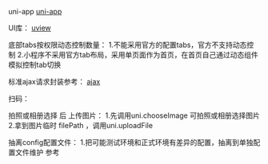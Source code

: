 
uni-app
[uni-app](https://uniapp.dcloud.io/)


UI库：
[uview](https://www.uviewui.com/)


底部tabs按权限动态控制数量：
1.不能采用官方的配置tabs，官方不支持动态控制
2.小程序不采用官方tab布局，采用单页面作为首页，在首页自己通过动态组件模拟控制tab切换


标准ajax请求封装参考：
[ajax](http://192.168.250.101/IMCT/95128_driver/blob/master/utils/request.js)

扫码：
[](https://uniapp.dcloud.io/api/system/barcode)

拍照或相册选择 后 上传图片：
1.先调用uni.chooseImage 可拍照或相册选择图片  [](https://uniapp.dcloud.io/api/media/image?id=chooseimage)
2.拿到图片临时 filePath ，调用uni.uploadFile  [](https://uniapp.dcloud.io/api/request/network-file?id=uploadfile)


抽离config配置文件：
1.把可能测试环境和正式环境有差异的配置，抽离到单独配置文件维护
参考 [](http://192.168.250.101/IMCT/95128_driver)